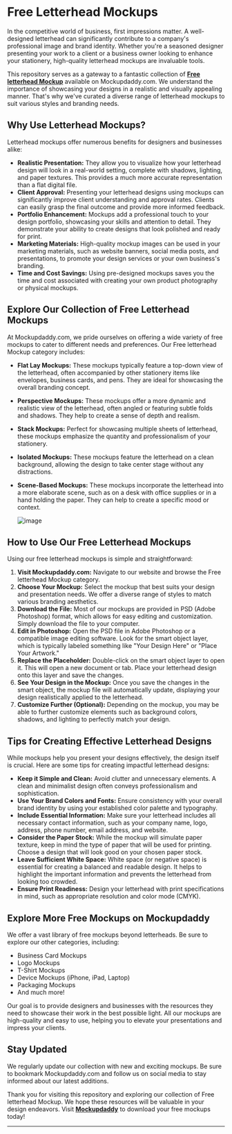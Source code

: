 # Free Letterhead Mockups
In the competitive world of business, first impressions matter. A well-designed letterhead can significantly contribute to a company's professional image and brand identity. Whether you're a seasoned designer presenting your work to a client or a business owner looking to enhance your stationery, high-quality letterhead mockups are invaluable tools.

This repository serves as a gateway to a fantastic collection of **[Free letterhead Mockup](https://www.mockupdaddy.com/letterhead-mock-up)** available on Mockupdaddy.com. We understand the importance of showcasing your designs in a realistic and visually appealing manner. That's why we've curated a diverse range of letterhead mockups to suit various styles and branding needs.

## Why Use Letterhead Mockups?

Letterhead mockups offer numerous benefits for designers and businesses alike:

* **Realistic Presentation:** They allow you to visualize how your letterhead design will look in a real-world setting, complete with shadows, lighting, and paper textures. This provides a much more accurate representation than a flat digital file.
* **Client Approval:** Presenting your letterhead designs using mockups can significantly improve client understanding and approval rates. Clients can easily grasp the final outcome and provide more informed feedback.
* **Portfolio Enhancement:** Mockups add a professional touch to your design portfolio, showcasing your skills and attention to detail. They demonstrate your ability to create designs that look polished and ready for print.
* **Marketing Materials:** High-quality mockup images can be used in your marketing materials, such as website banners, social media posts, and presentations, to promote your design services or your own business's branding.
* **Time and Cost Savings:** Using pre-designed mockups saves you the time and cost associated with creating your own product photography or physical mockups.

## Explore Our Collection of Free Letterhead Mockups

At Mockupdaddy.com, we pride ourselves on offering a wide variety of free mockups to cater to different needs and preferences. Our Free letterhead Mockup category includes:

* **Flat Lay Mockups:** These mockups typically feature a top-down view of the letterhead, often accompanied by other stationery items like envelopes, business cards, and pens. They are ideal for showcasing the overall branding concept.
* **Perspective Mockups:** These mockups offer a more dynamic and realistic view of the letterhead, often angled or featuring subtle folds and shadows. They help to create a sense of depth and realism.
* **Stack Mockups:** Perfect for showcasing multiple sheets of letterhead, these mockups emphasize the quantity and professionalism of your stationery.
* **Isolated Mockups:** These mockups feature the letterhead on a clean background, allowing the design to take center stage without any distractions.
* **Scene-Based Mockups:** These mockups incorporate the letterhead into a more elaborate scene, such as on a desk with office supplies or in a hand holding the paper. They can help to create a specific mood or context.

  ![image](https://github.com/user-attachments/assets/303c4514-5b00-4f76-9c9a-1125760147e4)


## How to Use Our Free Letterhead Mockups

Using our free letterhead mockups is simple and straightforward:

1.  **Visit Mockupdaddy.com:** Navigate to our website and browse the Free letterhead Mockup category.
2.  **Choose Your Mockup:** Select the mockup that best suits your design and presentation needs. We offer a diverse range of styles to match various branding aesthetics.
3.  **Download the File:** Most of our mockups are provided in PSD (Adobe Photoshop) format, which allows for easy editing and customization. Simply download the file to your computer.
4.  **Edit in Photoshop:** Open the PSD file in Adobe Photoshop or a compatible image editing software. Look for the smart object layer, which is typically labeled something like "Your Design Here" or "Place Your Artwork."
5.  **Replace the Placeholder:** Double-click on the smart object layer to open it. This will open a new document or tab. Place your letterhead design onto this layer and save the changes.
6.  **See Your Design in the Mockup:** Once you save the changes in the smart object, the mockup file will automatically update, displaying your design realistically applied to the letterhead.
7.  **Customize Further (Optional):** Depending on the mockup, you may be able to further customize elements such as background colors, shadows, and lighting to perfectly match your design.

## Tips for Creating Effective Letterhead Designs

While mockups help you present your designs effectively, the design itself is crucial. Here are some tips for creating impactful letterhead designs:

* **Keep it Simple and Clean:** Avoid clutter and unnecessary elements. A clean and minimalist design often conveys professionalism and sophistication.
* **Use Your Brand Colors and Fonts:** Ensure consistency with your overall brand identity by using your established color palette and typography.
* **Include Essential Information:** Make sure your letterhead includes all necessary contact information, such as your company name, logo, address, phone number, email address, and website.
* **Consider the Paper Stock:** While the mockup will simulate paper texture, keep in mind the type of paper that will be used for printing. Choose a design that will look good on your chosen paper stock.
* **Leave Sufficient White Space:** White space (or negative space) is essential for creating a balanced and readable design. It helps to highlight the important information and prevents the letterhead from looking too crowded.
* **Ensure Print Readiness:** Design your letterhead with print specifications in mind, such as appropriate resolution and color mode (CMYK).

## Explore More Free Mockups on Mockupdaddy

We offer a vast library of free mockups beyond letterheads. Be sure to explore our other categories, including:

* Business Card Mockups
* Logo Mockups
* T-Shirt Mockups
* Device Mockups (iPhone, iPad, Laptop)
* Packaging Mockups
* And much more!

Our goal is to provide designers and businesses with the resources they need to showcase their work in the best possible light. All our mockups are high-quality and easy to use, helping you to elevate your presentations and impress your clients.

## Stay Updated

We regularly update our collection with new and exciting mockups. Be sure to bookmark Mockupdaddy.com and follow us on social media to stay informed about our latest additions.

Thank you for visiting this repository and exploring our collection of Free letterhead Mockup. We hope these resources will be valuable in your design endeavors. Visit **[Mockupdaddy](https://www.mockupdaddy.com/)** to download your free mockups today!

---
